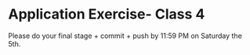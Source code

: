 # Application Exercise- Class 4
Please do your final stage + commit + push by 11:59 PM on Saturday the 5th.
